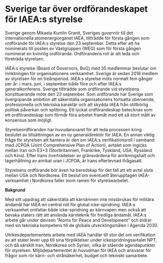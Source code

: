 # Sverige tar över ordförandeskapet för IAEA:s styrelse

Sverige genom Mikaela Kumlin Granit, Sveriges guvernör till det internationella atomenergiorganet IAEA, tillträdde för första gången som ordförande för IAEA:s styrelse den 23 september. Detta efter att ha nominerats till posten av Västgruppen (WEG) som för första gången nominerat en kvinnlig ordförande. Ordförandens roll är att leda och företräda styrelsen.


IAEA:s styrelse (Board of Governors, BoG) med 35 medlemmar beslutar om inriktningen för organisationens verksamhet. Sverige är sedan 2018 medlem av styrelsen för en treårsperiod. IAEA:s styrelse möts normalt fem gånger per år: i mars, juni, i september både före och efter IAEA:s generalkonferens. Sverige tillträdde som ordförande vid styrelsens konstituerande möte den 23 september. Som ordförande har Sverige som övergripande ambition att säkerställa organisationens fortsatta oberoende, professionella och tekniska karaktär och att skydda IAEA från otillbörlig politisk påverkan och splittring. Ett lyckat ordförandeskap betecknas som ett ordförandeskap som förmår föra arbetet framåt med ett så stort mått av konsensus som möjligt.

Styrelseordföranden har huvudansvaret för att leda processen kring beslutet av tillsättningen av en ny generaldirektör för IAEA. En annan viktig fråga för styrelsen att hantera är den om IAEA:s verifikationsroll i samband med JCPOA (Joint Comprehensive Plan of Action), avtalet som ingicks mellan Iran och E3\+3 (Storbritannien, Frankrike, Tyskland, USA, Ryssland och Kina). Efter Irans överträdelser av gränsvärdena för anrikningshalt och lagerhållning av anrikat uran i JCPOA, är Irans efterlevnad ifrågasatt.

Styrelsens ordförande bör även ha beredskap för det fall att ett avtal sluts mellan USA och Nordkorea. Ett beslut om eventuellt återupptagen IAEA\-verksamhet i Nordkorea faller inom ramen för styrelsearbetet.



**Bakgrund**

Med sitt uppdrag att säkerställa att kärnämnen inte missbrukas för militära ändamål har IAEA en central roll för global icke\-spridning. IAEA:s verksamhet omfattar både icke\-spridning av kärnvapen men också att bevaka staters rätt att använda kärnteknik för fredliga ändamål. IAEA:s arbete går under devisen ”Atoms for Peace and Development” och bidrar med sin tekniska kompetens till de globala utvecklingsmålen i Agenda 2030\.

Utrikesdepartementets arbete med IAEA handlar till stor del om verifikation av att stater lever upp till sina förpliktelser under ickespridningsavtalet NPT, och då särskilt Iran, Nordkorea och Syrien, vilka är stående agendapunkter för styrelsen. Miljödepartementet är huvudman för IAEA och ansvarar för frågor som rör kärn\- och strålsäkerhet, budget och tekniskt samarbete.
